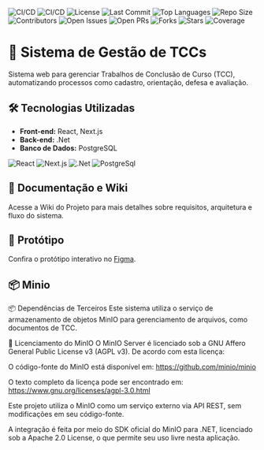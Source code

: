 ![CI/CD](https://github.com/ifpebj-ti/gestao-tccs/actions/workflows/production-back.yml/badge.svg)
![CI/CD](https://github.com/ifpebj-ti/gestao-tccs/actions/workflows/production-front.yml/badge.svg)
![License](https://img.shields.io/github/license/ifpebj-ti/gestao-tccs)
![Last Commit](https://img.shields.io/github/last-commit/ifpebj-ti/gestao-tccs)
![Top Languages](https://img.shields.io/github/languages/top/ifpebj-ti/gestao-tccs)
![Repo Size](https://img.shields.io/github/repo-size/ifpebj-ti/gestao-tccs)
![Contributors](https://img.shields.io/github/contributors/ifpebj-ti/gestao-tccs)
![Open Issues](https://img.shields.io/github/issues/ifpebj-ti/gestao-tccs)
![Open PRs](https://img.shields.io/github/issues-pr/ifpebj-ti/gestao-tccs)
![Forks](https://img.shields.io/github/forks/ifpebj-ti/gestao-tccs)
![Stars](https://img.shields.io/github/stars/ifpebj-ti/gestao-tccs)
![Coverage](https://img.shields.io/badge/Coverage-83%25-brightgreen) <!-- COVERAGE_BADGE -->

<!--![Tags Versions](https://img.shields.io/github/v/tag/ifpebj-ti/gestao-tccs)--> <!--Adicionar caso o sistema venha a ter versões separadas por tags-->

# 📘 Sistema de Gestão de TCCs

Sistema web para gerenciar Trabalhos de Conclusão de Curso (TCC), automatizando processos como cadastro, orientação, defesa e avaliação.

## 🛠 Tecnologias Utilizadas

- **Front-end:** React, Next.js
- **Back-end:** .Net
- **Banco de Dados:** PostgreSQL

![React](https://img.shields.io/badge/React-20232A?style=for-the-badge&logo=react&logoColor=61DAFB) ![Next.js](https://img.shields.io/badge/Next.js-000000?style=for-the-badge&logo=nextdotjs&logoColor=white) ![.Net](https://img.shields.io/badge/.NET-5C2D91?style=for-the-badge&logo=.net&logoColor=white) ![PostgreSql](https://img.shields.io/badge/postgresql-4169e1?style=for-the-badge&logo=postgresql&logoColor=white)

## 📖 Documentação e Wiki

Acesse a Wiki do Projeto para mais detalhes sobre requisitos, arquitetura e fluxo do sistema.

## 🎨 Protótipo

Confira o protótipo interativo no [Figma](https://www.figma.com/design/gaL3ToIzCBEcyh09FpyXE1/Gest%C3%A3o-de-TCCs---Gov.BR?node-id=4002-2726&t=aqQQCIGpvvDAxGUC-1).

## 📦 Minio

📦 Dependências de Terceiros
Este sistema utiliza o serviço de armazenamento de objetos MinIO para gerenciamento de arquivos, como documentos de TCC.

📜 Licenciamento do MinIO
O MinIO Server é licenciado sob a GNU Affero General Public License v3 (AGPL v3).
De acordo com esta licença:

O código-fonte do MinIO está disponível em: https://github.com/minio/minio

O texto completo da licença pode ser encontrado em: https://www.gnu.org/licenses/agpl-3.0.html

Este projeto utiliza o MinIO como um serviço externo via API REST, sem modificações em seu código-fonte.

A integração é feita por meio do SDK oficial do MinIO para .NET, licenciado sob a Apache 2.0 License, o que permite seu uso livre nesta aplicação.
